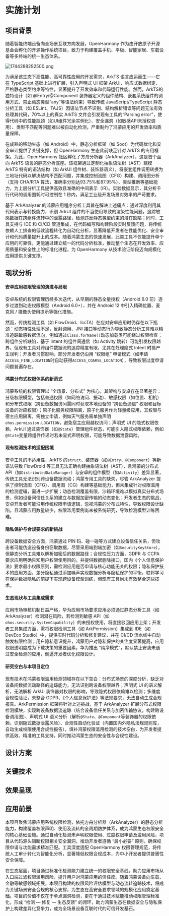 # 实施计划

## 项目背景

随着智能终端设备向全场景互联方向发展，OpenHarmony 作为由开放原子开源基金会孵化的开源操作系统项目，致力于构建覆盖手机、平板、智能家居、车载设备等多终端的统一生态体系。

![1744288292500.png](https://img.picui.cn/free/2025/04/10/67f7ba3e5988e.png)

为满足该生态下高性能、高可靠性应用的开发需求，ArkTS 语言应运而生——它在 TypeScript 基础上进行扩展，引入声明式 UI 框架 ArkUI、响应式数据绑定、严格静态类型约束等特性，显著提升了开发效率和代码运行性能。然而，ArkTS的独特设计（如 @Entry/@Component 装饰器定义的组件结构、嵌套系统组件的调用方式、禁止动态类型“any”等语法约束）导致传统 JavaScript/TypeScript 静态分析工具（如 ESLint、TAJS）因语法节点不识别、结构解析错误等问题无法有效处理其代码，70%以上的真实 ArkTS 文件会引发现有工具的“Parsing error”，使得代码中的性能瓶颈（如UI组件冗余实例化）、安全漏洞（如敏感API未授权调用）、类型不匹配等问题难以被自动化检测，严重制约了鸿蒙应用的开发效率和质量保障。  

在成熟的移动生态（如 Android）中，静态分析框架（如 Soot）为代码优化和安全审计提供了关键支撑，但 OpenHarmony 生态此前缺乏针对 ArkTS 的专用框架。为此，OpenHarmony 社区孵化了方舟分析器（ArkAnalyzer），这是首个面向 ArkTS 语言的静态分析底座。该框架通过定制化抽象语法树（AST）建模 ArkTS 特有的语法结构（如 ArkUI 组件树、装饰器语义），将嵌套组件调用转换为三地址代码以解决结构不匹配问题，并集成控制流图（CFG）构建、调用图分析（支持 CHA/RTA 算法，准确率分别达93.75%和87.95%）、类型推断等基础能力，为上层分析工具提供高效且准确的中间表示（IR）。实验数据显示，其分析千行代码的调用图耗时可控制在 1 秒内，满足工业级开发场景对效率的严苛要求。  

基于 ArkAnalyzer 的鸿蒙应用程序分析工具旨在解决上述痛点：通过深度利用其代码表示与转换能力，识别 ArkUI 组件的不当使用导致的渲染性能问题，追踪敏感数据在跨组件流转中的泄露路径，检测违反静态类型约束的潜在缺陷；同时，工具支持与 IDE 和 CI/CD 管道集成，在代码编写和构建阶段实时反馈问题，将传统依赖人工排查的低效流程转化为自动化分析，显著降低开发者在性能优化、安全审计和代码质量提升上的成本。随着鸿蒙生态的快速发展，此类工具不仅能提升单个应用的可靠性，更能通过建立统一的代码分析标准，推动整个生态在开发效率、应用质量和安全性上的标准化进程，为 OpenHarmony 从技术验证阶段迈向规模化应用提供关键支撑。

## 现状分析

#### 安卓应用权限管理的演进与局限

安卓系统的权限管理历经多次迭代，从早期的静态全量授权（Android 6.0 前）逐步过渡到动态权限模型（Android 6.0+），并在 Android 12 中引入精确位置、麦克风 / 摄像头使用提示等强化措施。

然而，传统检测工具（如 FlowDroid、IccTA）在应对安卓应用时仍存在以下瓶颈：动态特性处理不足，反射调用、JNI 接口等动态行为导致静态分析工具难以精准追踪敏感数据流向，例如通过`Class.forName()`动态加载类可能绕过权限检查；跨组件分析缺陷，基于 Intent 的组件间通信（如 Activity 跳转）可能引发权限越界，但现有工具对跨组件数据流的追踪精度有限，尤其在处理隐式 Intent 时易产生误判；开发者习惯影响，部分开发者仍沿用 “权限组” 申请模式（如申请`ACCESS_FINE_LOCATION`时自动获得`ACCESS_COARSE_LOCATION`），导致权限过度申请问题普遍存在。

#### 鸿蒙分布式权限体系的新范式

鸿蒙系统的权限管理以 “全场景、分布式” 为核心，其架构与安卓存在显著差异：分级权限模型，包括普通权限（如网络访问、振动）、敏感权限（如位置、相机）和分布式权限（跨设备数据访问需同时获取本地设备的 “跨设备通信” 权限和目标设备的对应权限）；原子化服务权限隔离，原子化服务作为轻量级应用，其权限与宿主应用隔离，需独立申请，例如天气服务需单独声明`ohos.permission.LOCATION`，避免宿主应用越权访问；声明式 UI 的隐式权限依赖，ArkUI 通过装饰器（如`@State`）管理组件状态，可能引入隐式权限依赖，例如`@State`变量跨组件传递时若未显式声明权限，可能导致数据泄露风险。

#### 现有检测技术的适配困境

安卓工具的不适用性，ArkTS 的`struct`、装饰器（如`@Entry`、`@Component`）等新语法导致 FlowDroid 等工具无法正确构建抽象语法树（AST），且鸿蒙的分布式 API（如`DistributedDataManager`）与安卓的组件模型（如`Activity`）差异显著，传统工具无法识别跨设备数据流动；鸿蒙专用工具的缺失，尽管 ArkAnalyzer 提供了控制流图（CFG）、调用图（CG）构建等基础能力，但未集成针对权限滥用的检测逻辑，需进一步扩展；动态检测覆盖有限，沙箱环境难以模拟真实分布式场景，例如设备间信任关系的建立与数据加密传输的动态变化；开发者生态的挑战，安卓开发者可能沿用传统权限申请逻辑，忽视鸿蒙的分布式特性，导致权限设计缺陷，且鸿蒙应用数量较少，权限滥用案例尚未被系统研究，导致检测模型训练困难。

#### 隐私保护与合规要求的新挑战

跨设备数据安全方面，鸿蒙通过 PIN 码、碰一碰等方式建立设备信任关系，但攻击者可能伪造设备身份窃取数据，尽管采用端到端加密（如`SecurityKeyStore`），但静态分析工具难以解析加密后的数据路径；合规性压力方面，GDPR 与 CCPA 要求应用明确告知用户权限使用目的，并提供数据删除接口，国内《个人信息保护法》要求最小权限原则，需检测应用是否申请与核心功能无关的权限；隐私保护技术的应用方面，差分隐私通过添加噪声实现数据分析与隐私保护的平衡，联邦学习在保护数据隐私的前提下实现跨设备模型训练，但现有工具尚未有效整合这些技术。

#### 生态现状与工具集成需求

应用市场审核机制日益严格，华为应用市场要求应用必须通过静态分析工具（如 ArkAnalyzer）检测潜在风险，若检测到敏感 API（如`ohos.security.SystemCapability`）的未授权使用，将直接驳回应用上架；开发者工具集成方面，需将权限检测工具（如 ArkPermission）集成到 IDE（如 DevEco Studio）中，提供实时代码分析和修复建议，并在 CI/CD 流水线中自动触发权限检测；用户隐私意识提升，鸿蒙用户对隐私保护的关注度显著提高，应用权限透明度成为下载决策的重要因素，华为推出 “纯净模式”，默认禁止安装未通过安全检测的应用，倒逼开发者优化权限设计。

#### 研究空白与本项目定位

现有技术在鸿蒙权限滥用检测领域存在以下空白：分布式场景的深度分析，缺乏对设备间数据流动路径的追踪能力，无法识别跨设备权限越界；声明式 UI 的语义解析，无法解析 ArkUI 装饰器对权限的影响，导致隐式权限依赖难以检测；多维度合规性验证，未整合 GDPR、《个人信息保护法》等法规要求，无法自动生成合规报告。ArkPermission 框架将针对上述挑战，基于 ArkAnalyzer 扩展分布式权限检测模块，实现跨设备数据流追踪（结合设备信任关系与加密传输协议，构建跨设备调用图）、声明式 UI 语义分析（解析`@State`、`@Component`等装饰器的权限依赖，识别隐式数据泄露风险）、合规性自动化验证（内置国内外隐私法规规则库，自动生成权限使用合规性报告），填补鸿蒙权限滥用检测的技术空白，为开发者提供高效、精准的工具支持，同时推动鸿蒙生态的安全性与合规性建设。

## 设计方案

## 关键技术

## 效果呈现

## 应用前景

本项目聚焦鸿蒙应用系统权限检测，依托方舟分析器（ArkAnalyzer）的静态分析能力，构建覆盖权限声明、使用及流转的全周期防护体系，成为鸿蒙生态权限安全的核心基础设施。通过自动化检测未声明权限使用、过度权限申请及滥用风险，项目从代码源头阻断权限相关安全漏洞，推动开发者遵循 “最小必要” 原则，确保权限申请与功能需求精准匹配。工具深度适配 OpenHarmony 权限管理规范，将传统人工审计转化为智能化分析，显著降低权限合规成本，为中小开发者提供普惠性安全保障。

在生态层面，项目通过标准化检测能力建立统一的权限安全基线，助力应用市场从入口端过滤权限滥用风险，提升用户对鸿蒙应用的信任度。随着鸿蒙设备向车载、金融等敏感领域拓展，本项目构建的权限风险评估模型与动态流转追踪技术，将成为关键场景安全合规的核心支撑，为生态在高安全要求领域的规模化应用奠定基础。项目的价值不仅在于单点漏洞检测，更在于通过技术赋能推动权限管理标准化，形成 “检测 — 修复 — 生态反馈” 的闭环，助力鸿蒙生态在数据安全与隐私保护上构建差异化竞争力，成为全场景设备互联时代的可信开发基石。
